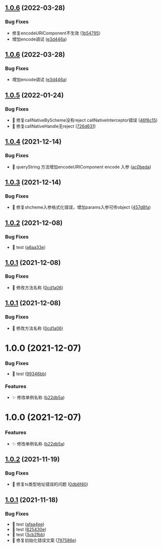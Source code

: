 ## [1.0.6](http://gitlab.ruqimobility.local/frontend/ruqi-jsbridge/compare/v1.0.5...v1.0.6) (2022-03-28)


### Bug Fixes

* 修复encodeURIComponent不生效 ([1b54795](http://gitlab.ruqimobility.local/frontend/ruqi-jsbridge/commit/1b547950a7a2d69d1f3917d1c30e6bb125a87da0))
* 增加encode调试 ([e3d446a](http://gitlab.ruqimobility.local/frontend/ruqi-jsbridge/commit/e3d446a90710ef0c3ba148c12705d4db4a263c22))

## [1.0.6](http://gitlab.ruqimobility.local/frontend/ruqi-jsbridge/compare/v1.0.5...v1.0.6) (2022-03-28)


### Bug Fixes

* 增加encode调试 ([e3d446a](http://gitlab.ruqimobility.local/frontend/ruqi-jsbridge/commit/e3d446a90710ef0c3ba148c12705d4db4a263c22))

## [1.0.5](http://gitlab.ruqimobility.local/frontend/ruqi-jsbridge/compare/v1.0.4...v1.0.5) (2022-01-24)


### Bug Fixes

* 🐛 修复callNativeByScheme没有reject callNativeInterceptor错误 ([46f6c15](http://gitlab.ruqimobility.local/frontend/ruqi-jsbridge/commit/46f6c1500b9dc297ad7197b0bb6b9b39e2b2f4b6))
* 🐛 修复callNativeHandle无reject ([726d631](http://gitlab.ruqimobility.local/frontend/ruqi-jsbridge/commit/726d631f460b299667d9a296bd8d194092e6deed))

## [1.0.4](http://gitlab.ruqimobility.local/frontend/ruqi-jsbridge/compare/v1.0.3...v1.0.4) (2021-12-14)


### Bug Fixes

* 🐛 queryString 方法增加encodeURIComponent encode 入参 ([ac0beda](http://gitlab.ruqimobility.local/frontend/ruqi-jsbridge/commit/ac0bedad9b6e5379c3fa0f0fd4110a139b00043c))

## [1.0.3](http://gitlab.ruqimobility.local/frontend/ruqi-jsbridge/compare/v1.0.2...v1.0.3) (2021-12-14)


### Bug Fixes

* 🐛 修复shcheme入参格式化错误，增加params入参可传object ([457d8fa](http://gitlab.ruqimobility.local/frontend/ruqi-jsbridge/commit/457d8fa547185f028ea2148523cfbcc1c3e1c44e))

## [1.0.2](http://gitlab.ruqimobility.local/frontend/ruqi-jsbridge/compare/v1.0.1...v1.0.2) (2021-12-08)


### Bug Fixes

* 🐛 test ([a6aa33e](http://gitlab.ruqimobility.local/frontend/ruqi-jsbridge/commit/a6aa33ec745ee260f8a59709d9c4677357997fc1))

## [1.0.1](http://gitlab.ruqimobility.local/frontend/ruqi-jsbridge/compare/v1.0.0...v1.0.1) (2021-12-08)


### Bug Fixes

* 🐛 修改方法名称 ([0cd1a06](http://gitlab.ruqimobility.local/frontend/ruqi-jsbridge/commit/0cd1a063330eacc058f5b8d3a073b21c4f4e85a2))

## [1.0.1](http://gitlab.ruqimobility.local/frontend/ruqi-jsbridge/compare/v1.0.0...v1.0.1) (2021-12-08)


### Bug Fixes

* 🐛 修改方法名称 ([0cd1a06](http://gitlab.ruqimobility.local/frontend/ruqi-jsbridge/commit/0cd1a063330eacc058f5b8d3a073b21c4f4e85a2))

# 1.0.0 (2021-12-07)


### Bug Fixes

* 🐛 test ([99346bb](http://gitlab.ruqimobility.local/frontend/ruqi-jsbridge/commit/99346bbb3f57c64c6d95a98f31d337616fc535ef))


### Features

* ✨ 修改单例名称 ([b22db5a](http://gitlab.ruqimobility.local/frontend/ruqi-jsbridge/commit/b22db5a8e4f9e15cda78929e25db802cbfc17eb8))

# 1.0.0 (2021-12-07)


### Features

* ✨ 修改单例名称 ([b22db5a](http://gitlab.ruqimobility.local/frontend/ruqi-jsbridge/commit/b22db5a8e4f9e15cda78929e25db802cbfc17eb8))

## [1.0.2](http://gitlab.ruqimobility.local/frontend/ruqi-webio/compare/v1.0.1...v1.0.2) (2021-11-19)


### Bug Fixes

* 🐛 修复ts类型地址错误的问题 ([0db6f40](http://gitlab.ruqimobility.local/frontend/ruqi-webio/commit/0db6f40ed7c714386ea7a18039fd858a35e00165))

## [1.0.1](http://gitlab.ruqimobility.local/frontend/ruqi-webio/compare/v1.0.0...v1.0.1) (2021-11-18)


### Bug Fixes

* 🐛 test ([afaa4ee](http://gitlab.ruqimobility.local/frontend/ruqi-webio/commit/afaa4eef63c6c568efaf24c7a367e6e860aa9ecb))
* 🐛 test ([825430e](http://gitlab.ruqimobility.local/frontend/ruqi-webio/commit/825430ec287a7739620d7e20a33237ee42bdd20e))
* 🐛 test ([3cb2fbb](http://gitlab.ruqimobility.local/frontend/ruqi-webio/commit/3cb2fbb6c9f986a194f7f6a0feb4403ad2e34fa2))
* 🐛 修复初始化错误文案 ([797586e](http://gitlab.ruqimobility.local/frontend/ruqi-webio/commit/797586e303494e1eb00a59d9b0a7082b8df34985))
